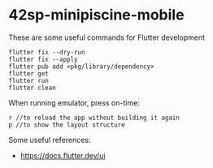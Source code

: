 # 42sp-minipiscine-mobile


These are some useful commands for Flutter development
```
flutter fix --dry-run
flutter fix --apply
flutter pub add <pkg/library/dependency>
flutter get
flutter run
flutter clean
```

When running emulator, press on-time:

```
r //to reload the app without building it again
p //to show the layout structure
```

Some useful references:

- https://docs.flutter.dev/ui
